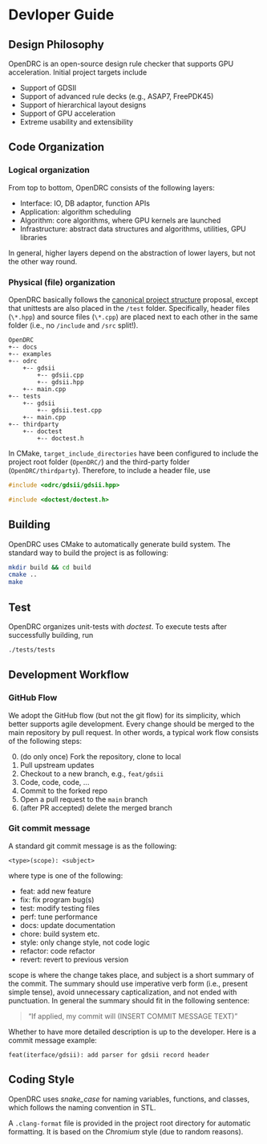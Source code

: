 # Devloper Guide

## Design Philosophy

OpenDRC is an open-source design rule checker that supports GPU acceleration.
Initial project targets include 
- Support of GDSII
- Support of advanced rule decks (e.g., ASAP7, FreePDK45)
- Support of hierarchical layout designs
- Support of GPU acceleration
- Extreme usability and extensibility

## Code Organization

### Logical organization
From top to bottom, OpenDRC consists of the following layers:
- Interface: IO, DB adaptor, function APIs
- Application: algorithm scheduling
- Algorithm: core algorithms, where GPU kernels are launched
- Infrastructure: abstract data structures and algorithms, utilities, GPU libraries

In general, higher layers depend on the abstraction of lower layers, but not the other way round.

### Physical (file) organization
OpenDRC basically follows the [canonical project structure](https://www.open-std.org/jtc1/sc22/wg21/docs/papers/2018/p1204r0.html#tests-unit) proposal, except that unittests are also placed in the `/test` folder.
Specifically, header files (`\*.hpp`) and source files (`\*.cpp`) are placed next to each other in the same folder (i.e., no `/include` and `/src` split!).

```
OpenDRC
+-- docs
+-- examples
+-- odrc
    +-- gdsii
        +-- gdsii.cpp
        +-- gdsii.hpp
    +-- main.cpp
+-- tests
    +-- gdsii
        +-- gdsii.test.cpp
    +-- main.cpp
+-- thirdparty
    +-- doctest
        +-- doctest.h
```

In CMake, `target_include_directories` have been configured to include the project root folder (`OpenDRC/`) and the third-party folder (`OpenDRC/thirdparty`).
Therefore, to include a header file, use
```c++
#include <odrc/gdsii/gdsii.hpp>

#include <doctest/doctest.h>
```

## Building
OpenDRC uses CMake to automatically generate build system.
The standard way to build the project is as following:
```bash
mkdir build && cd build
cmake ..
make
```

## Test
OpenDRC organizes unit-tests with *doctest*.
To execute tests after successfully building, run
```bash
./tests/tests
```

## Development Workflow

### GitHub Flow
We adopt the GitHub flow (but not the git flow) for its simplicity, which better supports agile development.
Every change should be merged to the main repository by pull request.
In other words, a typical work flow consists of the following steps:

0. (do only once) Fork the repository, clone to local
1. Pull upstream updates
2. Checkout to a new branch, e.g., `feat/gdsii`
3. Code, code, code, ...
4. Commit to the forked repo
5. Open a pull request to the `main` branch
6. (after PR accepted) delete the merged branch


### Git commit message
A standard git commit message is as the following:
```
<type>(scope): <subject>
```

where type is one of the following:
- feat: add new feature
- fix: fix program bug(s)
- test: modify testing files
- perf: tune performance
- docs: update documentation
- chore: build system etc.
- style: only change style, not code logic
- refactor: code refactor
- revert: revert to previous version

scope is where the change takes place, and subject is a short summary of the commit.
The summary should use imperative verb form (i.e., present simple tense), avoid unnecessary capticalization, and not ended with punctuation.
In general the summary should fit in the following sentence:

> “If applied, my commit will (INSERT COMMIT MESSAGE TEXT)”

Whether to have more detailed description is up to the developer.
Here is a commit message example:
```
feat(iterface/gdsii): add parser for gdsii record header
```

## Coding Style
OpenDRC uses *snake_case* for naming variables, functions, and classes, which follows the naming convention in STL.

A `.clang-format` file is provided in the project root directory for automatic formatting.
It is based on the *Chromium* style (due to random reasons).
